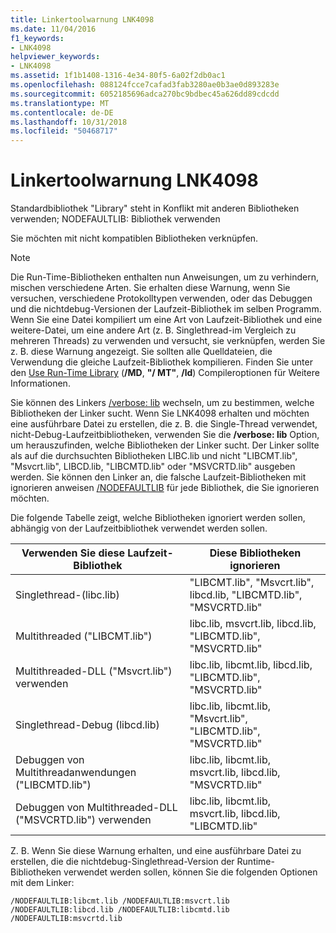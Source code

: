 ```yaml
---
title: Linkertoolwarnung LNK4098
ms.date: 11/04/2016
f1_keywords:
- LNK4098
helpviewer_keywords:
- LNK4098
ms.assetid: 1f1b1408-1316-4e34-80f5-6a02f2db0ac1
ms.openlocfilehash: 088124fcce7cafad3fab3280ae0b3ae0d893283e
ms.sourcegitcommit: 6052185696adca270bc9bdbec45a626dd89cdcdd
ms.translationtype: MT
ms.contentlocale: de-DE
ms.lasthandoff: 10/31/2018
ms.locfileid: "50468717"
---
```

# <a name="linker-tools-warning-lnk4098"></a>Linkertoolwarnung LNK4098

Standardbibliothek "Library" steht in Konflikt mit anderen Bibliotheken verwenden; NODEFAULTLIB: Bibliothek verwenden

Sie möchten mit nicht kompatiblen Bibliotheken verknüpfen.

> [!NOTE]
>  Die Run-Time-Bibliotheken enthalten nun Anweisungen, um zu verhindern, mischen verschiedene Arten. Sie erhalten diese Warnung, wenn Sie versuchen, verschiedene Protokolltypen verwenden, oder das Debuggen und die nichtdebug-Versionen der Laufzeit-Bibliothek im selben Programm. Wenn Sie eine Datei kompiliert um eine Art von Laufzeit-Bibliothek und eine weitere-Datei, um eine andere Art (z. B. Singlethread-im Vergleich zu mehreren Threads) zu verwenden und versucht, sie verknüpfen, werden Sie z. B. diese Warnung angezeigt. Sie sollten alle Quelldateien, die Verwendung die gleiche Laufzeit-Bibliothek kompilieren. Finden Sie unter den [Use Run-Time Library](../../build/reference/md-mt-ld-use-run-time-library.md) (**/MD**, **"/ MT"**, **/ld**) Compileroptionen für Weitere Informationen.

Sie können des Linkers [/verbose: lib](../../build/reference/verbose-print-progress-messages.md) wechseln, um zu bestimmen, welche Bibliotheken der Linker sucht. Wenn Sie LNK4098 erhalten und möchten eine ausführbare Datei zu erstellen, die z. B. die Single-Thread verwendet, nicht-Debug-Laufzeitbibliotheken, verwenden Sie die **/verbose: lib** Option, um herauszufinden, welche Bibliotheken der Linker sucht. Der Linker sollte als auf die durchsuchten Bibliotheken LIBC.lib und nicht "LIBCMT.lib", "Msvcrt.lib", LIBCD.lib, "LIBCMTD.lib" oder "MSVCRTD.lib" ausgeben werden. Sie können den Linker an, die falsche Laufzeit-Bibliotheken mit ignorieren anweisen [/NODEFAULTLIB](../../build/reference/nodefaultlib-ignore-libraries.md) für jede Bibliothek, die Sie ignorieren möchten.

Die folgende Tabelle zeigt, welche Bibliotheken ignoriert werden sollen, abhängig von der Laufzeitbibliothek verwendet werden sollen.

|Verwenden Sie diese Laufzeit-Bibliothek|Diese Bibliotheken ignorieren|
|-----------------------------------|----------------------------|
|Singlethread-(libc.lib)|"LIBCMT.lib", "Msvcrt.lib", libcd.lib, "LIBCMTD.lib", "MSVCRTD.lib"|
|Multithreaded ("LIBCMT.lib")|libc.lib, msvcrt.lib, libcd.lib, "LIBCMTD.lib", "MSVCRTD.lib"|
|Multithreaded-DLL ("Msvcrt.lib") verwenden|libc.lib, libcmt.lib, libcd.lib, "LIBCMTD.lib", "MSVCRTD.lib"|
|Singlethread-Debug (libcd.lib)|libc.lib, libcmt.lib, "Msvcrt.lib", "LIBCMTD.lib", "MSVCRTD.lib"|
|Debuggen von Multithreadanwendungen ("LIBCMTD.lib")|libc.lib, libcmt.lib, msvcrt.lib, libcd.lib, "MSVCRTD.lib"|
|Debuggen von Multithreaded-DLL ("MSVCRTD.lib") verwenden|libc.lib, libcmt.lib, msvcrt.lib, libcd.lib, "LIBCMTD.lib"|

Z. B. Wenn Sie diese Warnung erhalten, und eine ausführbare Datei zu erstellen, die die nichtdebug-Singlethread-Version der Runtime-Bibliotheken verwendet werden sollen, können Sie die folgenden Optionen mit dem Linker:

```
/NODEFAULTLIB:libcmt.lib /NODEFAULTLIB:msvcrt.lib /NODEFAULTLIB:libcd.lib /NODEFAULTLIB:libcmtd.lib /NODEFAULTLIB:msvcrtd.lib
```